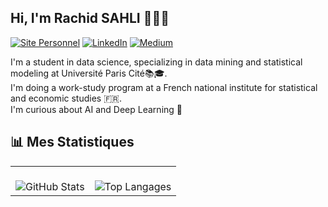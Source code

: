 ## Hi, I'm Rachid SAHLI 👋🏼😎

[![Site Personnel](https://img.shields.io/badge/Site_Personnel-FF5722?style=for-the-badge&logo=google-chrome&logoColor=yellow)](https://ton-site-personnel.com)
[![LinkedIn](https://img.shields.io/badge/LinkedIn-0077B5?style=for-the-badge&logo=linkedin&logoColor=blue)](https://www.linkedin.com/in/ton-profil/)
[![Medium](https://img.shields.io/badge/Medium-12100E?style=for-the-badge&logo=medium&logoColor=black)](https://medium.com/@ton_profil)

I'm a student in data science, specializing in data mining and statistical modeling at Université Paris Cité📚🎓.<br>
I'm doing a work-study program at a French national institute for statistical and economic studies 🇫🇷.<br>
I'm curious about AI and Deep Learning 🧠


## 📊 Mes Statistiques

<table>
  <tr>
    <td align="center" valign="top">
      <br>
      <img src="https://github-readme-stats.vercel.app/api?username=rachidsahli&show_icons=true&theme=radical" alt="GitHub Stats">
    </td>
    <td align="center" valign="top">
      <br>
      <img src="https://github-readme-stats.vercel.app/api/top-langs/?username=rachidsahli&layout=compact&theme=radical" alt="Top Langages">
    </td>
  </tr>
</table>
